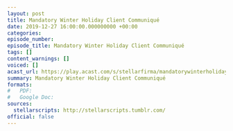 ```yaml
---
layout: post
title: Mandatory Winter Holiday Client Communiqué
date: 2019-12-27 16:00:00.000000000 +00:00
categories: 
episode_number: 
episode_title: Mandatory Winter Holiday Client Communiqué
tags: []
content_warnings: []
voiced: []
acast_url: https://play.acast.com/s/stellarfirma/mandatorywinterholidayclientcommunique
summary: Mandatory Winter Holiday Client Communiqué
formats:
#   PDF: 
#   Google Doc: 
sources:
  stellarscripts: http://stellarscripts.tumblr.com/
official: false
---
```


